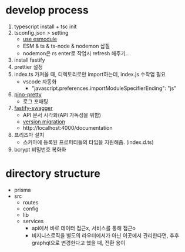 # develop process

1. typescript install + tsc init
2. tsconfig.json > setting
   - [use esmodule](https://gist.github.com/sindresorhus/a39789f98801d908bbc7ff3ecc99d99c)
   - ESM & ts & ts-node & nodemon 삽질
   - nodemon은 rs enter로 작업시 refresh 해주기..
3. install fastify
4. prettier 설정
5. index.ts 가져올 때, 디렉토리로만 import하는데, index.js 수작업 필요
   - vscode 자동화
     - "javascript.preferences.importModuleSpecifierEnding": "js"
6. [pino-pretty](https://github.com/pinojs/pino-pretty)
   - 로그 포매팅
7. [fastify-swagger](https://github.com/fastify/fastify-swagger)
   - API 문서 시각화(API 가독성을 위함)
   - [version migration](https://github.com/fastify/fastify-swagger/blob/master/MIGRATION.md)
   - http://localhost:4000/documentation
8. 프리즈마 설치
   - 스키마에 등록된 프로퍼티들의 타입을 지원해줌. (index.d.ts)
9. bcrypt 비밀번호 복화화

# directory structure

- prisma
- src
  - routes
  - config
  - lib
  - services
    - api에서 바로 데이터 접근x, 서비스를 통해 접근o
    - 비지니스로직을 별도의 라우터에서가 아닌 이곳에서 관리한다면, 추후 graphql으로 변경한다고 했을 때, 전환 용이
